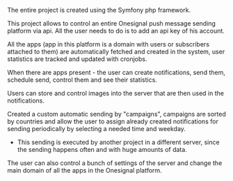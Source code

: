 The entire project is created using the Symfony php framework.

This project allows to control an entire Onesignal push message sending platform via api. All the user needs to do is to add an api key of his account.

All the apps (app in this platform is a domain with users or subscribers attached to them) are automatically fetched and created in the system, user statistics are tracked and updated with cronjobs.

When there are apps present - the user can create notifications, send them, schedule send, control them and see their statistics.

Users can store and control images into the server that are then used in the notifications.

Created a custom automatic sending by "campaigns", campaigns are sorted by countries and allow the user to assign already created notifications for sending periodically by selecting a needed time and weekday.
+ This sending is executed by another project in a different server, since the sending happens often and with huge amounts of data.

The user can also control a bunch of settings of the server and change the main domain of all the apps in the Onesignal platform.
